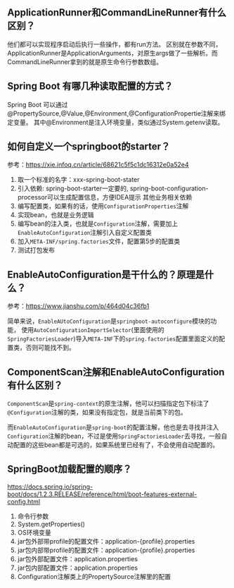 ## ApplicationRunner和CommandLineRunner有什么区别？
他们都可以实现程序启动后执行一些操作，都有run方法。
区别就在参数不同，ApplicationRunner是ApplicationArguments，对原生args做了一些解析。而CommandLineRunner拿到的就是原生命令行参数数组。

## Spring Boot 有哪几种读取配置的方式？
Spring Boot 可以通过 @PropertySource,@Value,@Environment,@ConfigurationPropertie注解来绑定变量。
其中@Environment是注入环境变量，类似通过System.getenv读取。

## 如何自定义一个springboot的starter？
参考：https://xie.infoq.cn/article/68621c5f5c1dc16312e0a52e4

1. 取一个标准的名字：xxx-spring-boot-stater
2. 引入依赖: 
spring-boot-starter一定要的,
spring-boot-configuration-processor可以生成配置信息，方便IDEA提示
其他业务相关依赖
3. 编写配置类，如果有的话，使用`ConfigurationProperties`注解
4. 实现bean，也就是业务逻辑
5. 编写bean的注入类，也就是`Configuration`注解，需要加上 `EnableAutoConfiguration`注解引入自定义配置类
6. 加入`META-INF/spring.factories`文件，配置第5步的配置类
7. 测试打包发布

## EnableAutoConfiguration是干什么的？原理是什么？
参考：https://www.jianshu.com/p/464d04c36fb1

简单来说，`EnableAUtoConfiguration`是`springboot-autoconfigure`模块的功能，
使用`AutoConfigurationImportSelector`(里面使用的`SpringFactoriesLoader`)导入`META-INF`下的`spring.factories`配置里面定义的配置类，否则可能找不到。

## ComponentScan注解和EnableAutoConfiguration有什么区别？
`ComponentScan`是`spring-context`的原生注解，他可以扫描指定包下标注了`@Configuration`注解的类，如果没有指定包，就是当前类下的包。

而`EnableAutoConfiguration`是`spring-boot`的配置注解，他也是去寻找并注入`Configuration`注解的bean，不过是使用`SpringFactoriesLoader`去寻找，一般自动配置的这些bean都是可选的，如果系统里已经有了，不会使用自动配置的。

## SpringBoot加载配置的顺序？
https://docs.spring.io/spring-boot/docs/1.2.3.RELEASE/reference/html/boot-features-external-config.html
1. 命令行参数
2. System.getProperties()
3. OS环境变量
4. jar包外部带profile的配置文件：application-{profile}.properties
5. jar包内部带profile的配置文件：application-{profile}.properties
6. jar包外部配置文件：application.properties
7. jar包内部配置文件：application.properties
8. Configuration注解类上的PropertySource注解里的配置

